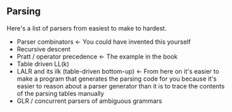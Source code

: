 ## Parsing
Here's a list of parsers from easiest to make to hardest.

* Parser combinators <- You could have invented this yourself
* Recursive descent
* Pratt / operator precedence <- The example in the book
* Table driven LL(k)
* LALR and its ilk (table-driven bottom-up) <- From here on it's easier to make a program that generates the parsing code for you because it's easier to reason about a parser generator than it is to trace the contents of the parsing tables manually
* GLR / concurrent parsers of ambiguous grammars